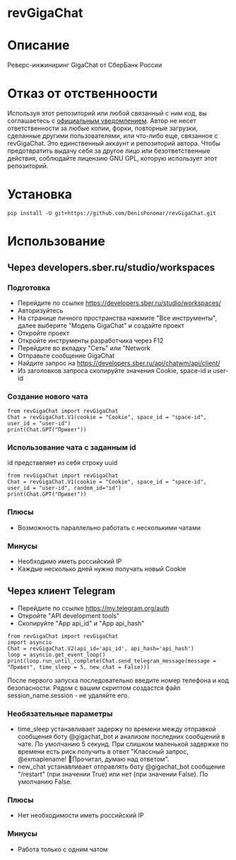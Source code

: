 # revGigaChat
# Описание
Реверс-инжиниринг GigaChat от СберБанк России
# Отказ от отственноости
Используя этот репозиторий или любой связанный с ним код, вы соглашаетесь с [официальным уведомлением](https://github.com/DenisPonomar/revGigaChat/blob/main/LEGAL_NOTICE.md). Автор не несет ответственности за любые копии, форки, повторные загрузки, сделанные другими пользователями, или что-либо еще, связанное с revGigaChat. Это единственный аккаунт и репозиторий автора. Чтобы предотвратить выдачу себя за другое лицо или безответственные действия, соблюдайте лицензию GNU GPL, которую использует этот репозиторий. 
# Установка
```
pip install -U git+https://github.com/DenisPonomar/revGigaChat.git
```
# Использование
## Через developers.sber.ru/studio/workspaces
### Подготовка
* Перейдите по ссылке https://developers.sber.ru/studio/workspaces/
* Авторизуйтесь
* На странице личного пространства нажмите "Все инструменты", далее выберите "Модель GigaChat" и создайте проект
* Откройте проект
* Откройте инструменты разработчика через F12
* Перейдите во вкладку "Сеть" или "Network
* Отправьте сообщение GigaChat
* Найдите запрос на https://developers.sber.ru/api/chatwm/api/client/
* Из заголовков запроса скопируйте значения Cookie, space-id и user-id
### Создание нового чата
```
from revGigaChat import revGigaChat
Chat = revGigaChat.V1(cookie = "Cookie", space_id = "space-id", user_id = "user-id")
print(Chat.GPT("Привет"))
```
### Использование чата с заданным id
id представляет из себя строку uuid
```
from revGigaChat import revGigaChat
Chat = revGigaChat.V1(cookie = "Cookie", space_id = "space-id", user_id = "user-id", random_id="id")
print(Chat.GPT("Привет"))
```
### Плюсы
* Возможность параллельно работать с несколькими чатами
### Минусы
* Необходимо иметь российский IP
* Каждые несколько дней нужно получать новый Cookie
## Через клиент Telegram
* Перейдите по ссылке https://my.telegram.org/auth
* Откройте "API development tools"
* Скопируйте "App api_id" и "App api_hash"
```
from revGigaChat import revGigaChat
import asyncio
Chat = revGigaChat.V2(api_id='api_id', api_hash='api_hash')
loop = asyncio.get_event_loop()
print(loop.run_until_complete(Chat.send_telegram_message(message = "Привет", time_sleep = 5, new_chat = False)))
```
После первого запуска последовательно введите номер телефона и код безопасности. Рядом с вашим скриптом создастся файл session_name.session - не удаляйте его.
### Необязательные параметры
* time_sleep устанавливает задержу по времени между отправкой сообщения боту @gigachat_bot и анализом последних сообщений в чате. По умолчанию 5 секунд. При слишком маленькой задержке по времени есть риск получить в ответ "Классный запрос, @exmaplename! 💭Прочитал, думаю над ответом".
* new_chat устанавливает отправлять боту @gigachat_bot сообщение "/restart" (при значении True) или нет (при значении False). По умолчанию False.
### Плюсы
* Нет необходимости иметь российский IP
### Минусы
* Работа только с одним чатом
